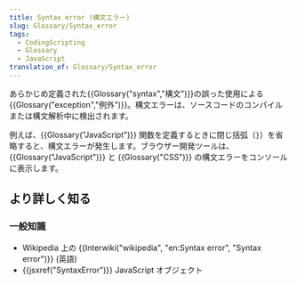 ```yaml
---
title: Syntax error (構文エラー)
slug: Glossary/Syntax_error
tags:
  - CodingScripting
  - Glossary
  - JavaScript
translation_of: Glossary/Syntax_error
---
```

あらかじめ定義された{{Glossary("syntax","構文")}}の誤った使用による{{Glossary("exception","例外")}}。構文エラーは、ソースコードのコンパイルまたは構文解析中に検出されます。

例えば、{{Glossary("JavaScript")}} 関数を定義するときに閉じ括弧（`}`）を省略すると、構文エラーが発生します。ブラウザー開発ツールは、{{Glossary("JavaScript")}} と {{Glossary("CSS")}} の構文エラーをコンソールに表示します。

## より詳しく知る

### 一般知識

- Wikipedia 上の {{Interwiki("wikipedia", "en:Syntax error", "Syntax error")}} (英語)
- {{jsxref("SyntaxError")}} JavaScript オブジェクト
